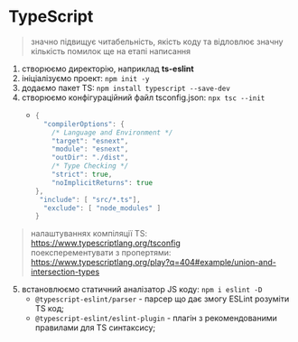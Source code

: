 # TypeScript

> значно підвищує читабельність, якість коду та відловлює значну кількість помилок ще на етапі написання

1. створюємо директорію, наприклад **ts-eslint**
2. ініціалізуємо проект: ``npm init -y``
3. додаємо пакет TS: ``npm install typescript --save-dev``
4. створюємо конфігураційний файл tsconfig.json: ``npx tsc --init``
    + ```go
      {
        "compilerOptions": {
          /* Language and Environment */
          "target": "esnext",
          "module": "esnext",
          "outDir": "./dist",
          /* Type Checking */
          "strict": true,
          "noImplicitReturns": true
      },
       "include": [ "src/*.ts"],
        "exclude": [ "node_modules" ]
      }
      ```

> налаштуваннях компіляції TS: https://www.typescriptlang.org/tsconfig \
> поексперементувати з пропертями: https://www.typescriptlang.org/play?q=404#example/union-and-intersection-types

5. встановлюємо статичний аналізатор JS коду: ``npm i eslint -D``
    + ``@typescript-eslint/parser`` - парсер що дає змогу ESLint розуміти TS код;
    + ``@typescript-eslint/eslint-plugin`` - плагін з рекомендованими правилами для TS синтаксису;



